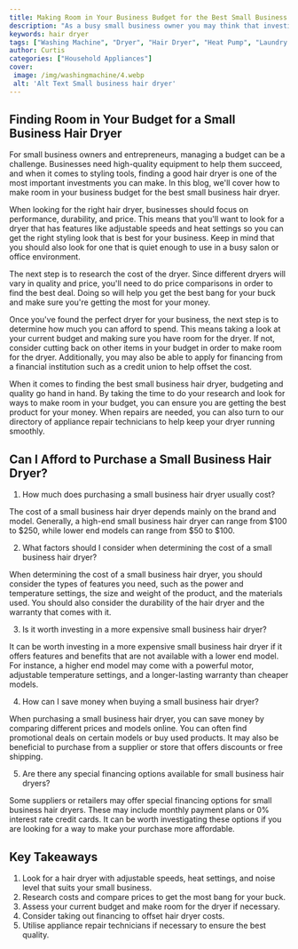 ```yaml
---
title: Making Room in Your Business Budget for the Best Small Business Hair Dryer
description: "As a busy small business owner you may think that investing in a good hair dryer is a luxury you cant afford Think again Find out how to make room in your budget for the best small business hair dryer"
keywords: hair dryer
tags: ["Washing Machine", "Dryer", "Hair Dryer", "Heat Pump", "Laundry Appliances"]
author: Curtis
categories: ["Household Appliances"]
cover: 
 image: /img/washingmachine/4.webp
 alt: 'Alt Text Small business hair dryer'
---
```

## Finding Room in Your Budget for a Small Business Hair Dryer

For small business owners and entrepreneurs, managing a budget can be a challenge. Businesses need high-quality equipment to help them succeed, and when it comes to styling tools, finding a good hair dryer is one of the most important investments you can make. In this blog, we'll cover how to make room in your business budget for the best small business hair dryer.

When looking for the right hair dryer, businesses should focus on performance, durability, and price. This means that you'll want to look for a dryer that has features like adjustable speeds and heat settings so you can get the right styling look that is best for your business. Keep in mind that you should also look for one that is quiet enough to use in a busy salon or office environment. 

The next step is to research the cost of the dryer. Since different dryers will vary in quality and price, you'll need to do price comparisons in order to find the best deal. Doing so will help you get the best bang for your buck and make sure you're getting the most for your money.

Once you've found the perfect dryer for your business, the next step is to determine how much you can afford to spend. This means taking a look at your current budget and making sure you have room for the dryer. If not, consider cutting back on other items in your budget in order to make room for the dryer. Additionally, you may also be able to apply for financing from a financial institution such as a credit union to help offset the cost.

When it comes to finding the best small business hair dryer, budgeting and quality go hand in hand. By taking the time to do your research and look for ways to make room in your budget, you can ensure you are getting the best product for your money. When repairs are needed, you can also turn to our directory of appliance repair technicians to help keep your dryer running smoothly.

## Can I Afford to Purchase a Small Business Hair Dryer?

1. How much does purchasing a small business hair dryer usually cost? 

The cost of a small business hair dryer depends mainly on the brand and model. Generally, a high-end small business hair dryer can range from $100 to $250, while lower end models can range from $50 to $100. 

2. What factors should I consider when determining the cost of a small business hair dryer? 

When determining the cost of a small business hair dryer, you should consider the types of features you need, such as the power and temperature settings, the size and weight of the product, and the materials used. You should also consider the durability of the hair dryer and the warranty that comes with it. 

3. Is it worth investing in a more expensive small business hair dryer? 

It can be worth investing in a more expensive small business hair dryer if it offers features and benefits that are not available with a lower end model. For instance, a higher end model may come with a powerful motor, adjustable temperature settings, and a longer-lasting warranty than cheaper models. 

4. How can I save money when buying a small business hair dryer? 

When purchasing a small business hair dryer, you can save money by comparing different prices and models online. You can often find promotional deals on certain models or buy used products. It may also be beneficial to purchase from a supplier or store that offers discounts or free shipping. 

5. Are there any special financing options available for small business hair dryers? 

Some suppliers or retailers may offer special financing options for small business hair dryers. These may include monthly payment plans or 0% interest rate credit cards. It can be worth investigating these options if you are looking for a way to make your purchase more affordable.

## Key Takeaways

1. Look for a hair dryer with adjustable speeds, heat settings, and noise level that suits your small business. 
2. Research costs and compare prices to get the most bang for your buck. 
3. Assess your current budget and make room for the dryer if necessary. 
4. Consider taking out financing to offset hair dryer costs. 
5. Utilise appliance repair technicians if necessary to ensure the best quality.
